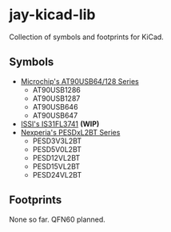 # jay-kicad-lib
Collection of symbols and footprints for KiCad.

## Symbols
- [Microchip's AT90USB64/128 Series](http://ww1.microchip.com/downloads/en/DeviceDoc/doc7593.pdf)
	- AT90USB1286
	- AT90USB1287
	- AT90USB646
	- AT90USB647
- [ISSI's IS31FL3741](http://www.issi.com/WW/pdf/IS31FL3741.pdf) **(WIP)**
- [Nexperia's PESDxL2BT Series](https://assets.nexperia.com/documents/data-sheet/PESDXL2BT_SER.pdf)
	- PESD3V3L2BT
	- PESD5V0L2BT
	- PESD12VL2BT
	- PESD15VL2BT
	- PESD24VL2BT

## Footprints
None so far. QFN60 planned.
